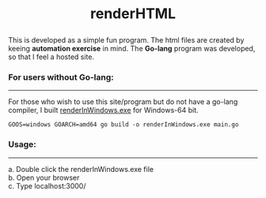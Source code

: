 <h1> <p align="center"> <span style='font-weight:bold;align=center'>renderHTML</span></p></h1>
This is developed as a simple fun program.  
The html files are created by keeing <b>automation exercise</b> in mind.
The <b>Go-lang</b> program was developed, so that I feel a hosted site.


### For users without Go-lang:
---
For those who wish to use this site/program but do not have a go-lang compiler, I built [renderInWindows.exe](https://github.com/0x218/Go/blob/master/renderHtml/renderInWindows.exe) for Windows-64 bit.  
```
GOOS=windows GOARCH=amd64 go build -o renderInWindows.exe main.go
```   

### Usage:  
---
a. Double click the renderInWindows.exe file  
b. Open your browser  
c. Type localhost:3000/
